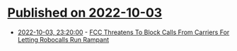# [Published on 2022-10-03](index.md)

* [2022-10-03, 23:20:00](https://it.slashdot.org/story/22/10/03/213208/fcc-threatens-to-block-calls-from-carriers-for-letting-robocalls-run-rampant?utm_source=rss1.0mainlinkanon&utm_medium=feed) - [FCC Threatens To Block Calls From Carriers For Letting Robocalls Run Rampant](https://it.slashdot.org/story/22/10/03/213208/fcc-threatens-to-block-calls-from-carriers-for-letting-robocalls-run-rampant?utm_source=rss1.0mainlinkanon&utm_medium=feed)
